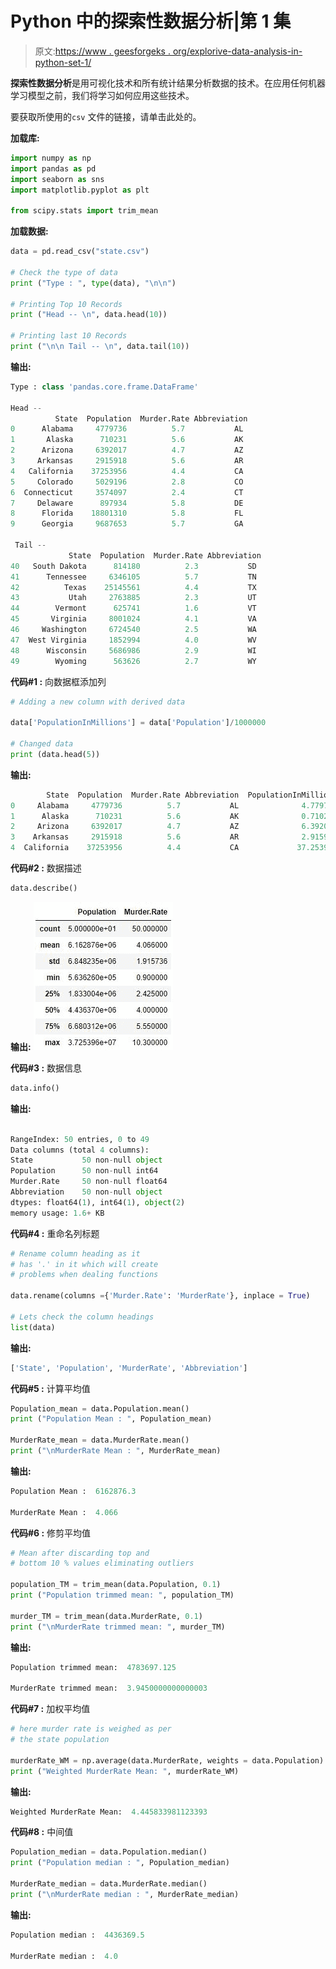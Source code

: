 # Python 中的探索性数据分析|第 1 集

> 原文:[https://www . geesforgeks . org/explorive-data-analysis-in-python-set-1/](https://www.geeksforgeeks.org/exploratory-data-analysis-in-python-set-1/)

**探索性数据分析**是用可视化技术和所有统计结果分析数据的技术。在应用任何机器学习模型之前，我们将学习如何应用这些技术。

要获取所使用的`csv` 文件的链接，请单击此处的。

**加载库:**

```py
import numpy as np
import pandas as pd
import seaborn as sns
import matplotlib.pyplot as plt

from scipy.stats import trim_mean
```

**加载数据:**

```py
data = pd.read_csv("state.csv")

# Check the type of data
print ("Type : ", type(data), "\n\n")

# Printing Top 10 Records
print ("Head -- \n", data.head(10))

# Printing last 10 Records 
print ("\n\n Tail -- \n", data.tail(10))
```

**输出:**

```py
Type : class 'pandas.core.frame.DataFrame'

Head -- 
          State  Population  Murder.Rate Abbreviation
0      Alabama     4779736          5.7           AL
1       Alaska      710231          5.6           AK
2      Arizona     6392017          4.7           AZ
3     Arkansas     2915918          5.6           AR
4   California    37253956          4.4           CA
5     Colorado     5029196          2.8           CO
6  Connecticut     3574097          2.4           CT
7     Delaware      897934          5.8           DE
8      Florida    18801310          5.8           FL
9      Georgia     9687653          5.7           GA

 Tail -- 
             State  Population  Murder.Rate Abbreviation
40   South Dakota      814180          2.3           SD
41      Tennessee     6346105          5.7           TN
42          Texas    25145561          4.4           TX
43           Utah     2763885          2.3           UT
44        Vermont      625741          1.6           VT
45       Virginia     8001024          4.1           VA
46     Washington     6724540          2.5           WA
47  West Virginia     1852994          4.0           WV
48      Wisconsin     5686986          2.9           WI
49        Wyoming      563626          2.7           WY

```

**代码#1 :** 向数据框添加列

```py
# Adding a new column with derived data 

data['PopulationInMillions'] = data['Population']/1000000

# Changed data
print (data.head(5))
```

**输出:**

```py
        State  Population  Murder.Rate Abbreviation  PopulationInMillions
0     Alabama     4779736          5.7           AL              4.779736
1      Alaska      710231          5.6           AK              0.710231
2     Arizona     6392017          4.7           AZ              6.392017
3    Arkansas     2915918          5.6           AR              2.915918
4  California    37253956          4.4           CA             37.253956

```

**代码#2 :** 数据描述

```py
data.describe()
```

**输出:**
![](img/3aae30c140f7d385cef43ebd5a237b34.png)

**代码#3 :** 数据信息

```py
data.info()
```

**输出:**

```py

RangeIndex: 50 entries, 0 to 49
Data columns (total 4 columns):
State           50 non-null object
Population      50 non-null int64
Murder.Rate     50 non-null float64
Abbreviation    50 non-null object
dtypes: float64(1), int64(1), object(2)
memory usage: 1.6+ KB

```

**代码#4 :** 重命名列标题

```py
# Rename column heading as it 
# has '.' in it which will create
# problems when dealing functions 

data.rename(columns ={'Murder.Rate': 'MurderRate'}, inplace = True)

# Lets check the column headings
list(data)
```

**输出:**

```py
['State', 'Population', 'MurderRate', 'Abbreviation']

```

**代码#5 :** 计算平均值

```py
Population_mean = data.Population.mean()
print ("Population Mean : ", Population_mean)

MurderRate_mean = data.MurderRate.mean()
print ("\nMurderRate Mean : ", MurderRate_mean)
```

**输出:**

```py
Population Mean :  6162876.3

MurderRate Mean :  4.066

```

**代码#6 :** 修剪平均值

```py
# Mean after discarding top and 
# bottom 10 % values eliminating outliers

population_TM = trim_mean(data.Population, 0.1)
print ("Population trimmed mean: ", population_TM)

murder_TM = trim_mean(data.MurderRate, 0.1)
print ("\nMurderRate trimmed mean: ", murder_TM)
```

**输出:**

```py
Population trimmed mean:  4783697.125

MurderRate trimmed mean:  3.9450000000000003

```

**代码#7 :** 加权平均值

```py
# here murder rate is weighed as per 
# the state population

murderRate_WM = np.average(data.MurderRate, weights = data.Population)
print ("Weighted MurderRate Mean: ", murderRate_WM)
```

**输出:**

```py
Weighted MurderRate Mean:  4.445833981123393

```

**代码#8 :** 中间值

```py
Population_median = data.Population.median()
print ("Population median : ", Population_median)

MurderRate_median = data.MurderRate.median()
print ("\nMurderRate median : ", MurderRate_median)
```

**输出:**

```py
Population median :  4436369.5

MurderRate median :  4.0

```